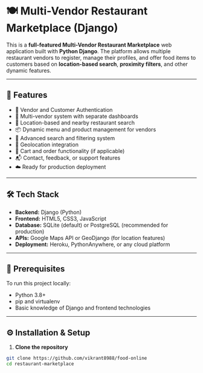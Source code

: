 # 🍽️ Multi-Vendor Restaurant Marketplace (Django)

This is a **full-featured Multi-Vendor Restaurant Marketplace** web application built with **Python Django**. The platform allows multiple restaurant vendors to register, manage their profiles, and offer food items to customers based on **location-based search**, **proximity filters**, and other dynamic features.

---

## 🚀 Features

- 🔐 Vendor and Customer Authentication
- 🏪 Multi-vendor system with separate dashboards
- 📍 Location-based and nearby restaurant search
- 📦 Dynamic menu and product management for vendors
- 🔎 Advanced search and filtering system
- 🧭 Geolocation integration
- 🛒 Cart and order functionality (if applicable)
- 📬 Contact, feedback, or support features
- ☁️ Ready for production deployment

---

## 🛠️ Tech Stack

- **Backend:** Django (Python)
- **Frontend:** HTML5, CSS3, JavaScript
- **Database:** SQLite (default) or PostgreSQL (recommended for production)
- **APIs:** Google Maps API or GeoDjango (for location features)
- **Deployment:** Heroku, PythonAnywhere, or any cloud platform

---

## 🚧 Prerequisites

To run this project locally:

- Python 3.8+
- pip and virtualenv
- Basic knowledge of Django and frontend technologies

---

## ⚙️ Installation & Setup

1. **Clone the repository**

```bash
git clone https://github.com/vikrant8988/food-online
cd restaurant-marketplace

